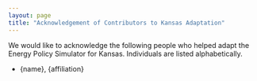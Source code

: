 ```yaml
---
layout: page
title: "Acknowledgement of Contributors to Kansas Adaptation"
---
```


We would like to acknowledge the following people who helped adapt the Energy Policy Simulator for Kansas.  Individuals are listed alphabetically.

* {name}, {affiliation}

